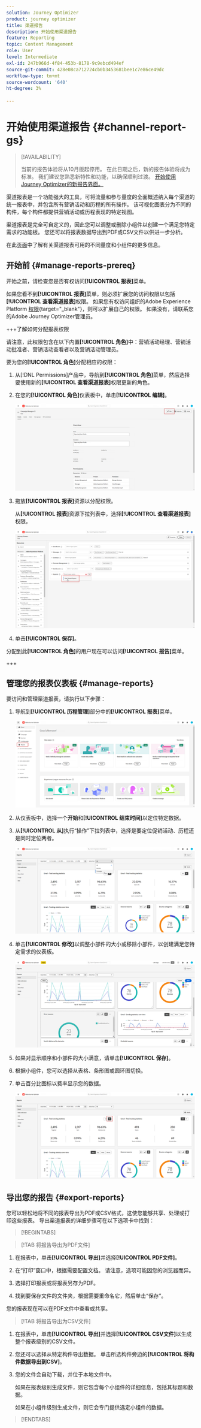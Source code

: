 ```yaml
---
solution: Journey Optimizer
product: journey optimizer
title: 渠道报告
description: 开始使用渠道报告
feature: Reporting
topic: Content Management
role: User
level: Intermediate
exl-id: 247b966d-4f84-453b-8178-9c9ebcd494ef
source-git-commit: 428e08ca712724cb0b3453681bee1c7e86ce49dc
workflow-type: tm+mt
source-wordcount: '640'
ht-degree: 3%

---
```


# 开始使用渠道报告 {#channel-report-gs}

>[!AVAILABILITY]
>
>当前的报告体验将从10月版起停用。 在此日期之后，新的报告体验将成为标准。 我们建议您熟悉新特性和功能，以确保顺利过渡。 [开始使用Journey Optimizer的新报告界面。](report-gs-cja.md)

渠道报表是一个功能强大的工具，可将流量和参与量度的全面概述纳入每个渠道的统一报表中，并包含所有营销活动和历程的所有操作。 该可视化图表分为不同的构件，每个构件都提供营销活动或历程表现的特定视图。

渠道报表是完全可自定义的，因此您可以调整或删除小组件以创建一个满足您特定需求的功能板。 您还可以将报表数据导出到PDF或CSV文件以供进一步分析。

在此[页面](channel-report.md)中了解有关渠道报表可用的不同量度和小组件的更多信息。

## 开始前 {#manage-reports-prereq}

开始之前，请检查您是否有权访问&#x200B;**[!UICONTROL 报表]**&#x200B;菜单。

如果您看不到&#x200B;**[!UICONTROL 报表]**&#x200B;菜单，则必须扩展您的访问权限以包括&#x200B;**[!UICONTROL 查看渠道报表]**&#x200B;权限。 如果您有权访问组织的Adobe Experience Platform [权限](https://experienceleague.adobe.com/docs/experience-platform/access-control/home.html?lang=zh-Hans){target="_blank"}，则可以扩展自己的权限。 如果没有，请联系您的Adobe Journey Optimizer管理员。

+++了解如何分配报表权限

请注意，此权限包含在以下内置&#x200B;**[!UICONTROL 角色]**&#x200B;中：营销活动经理、营销活动批准者、营销活动查看者以及营销活动管理员。

要为您的&#x200B;**[!UICONTROL 角色]**&#x200B;分配相应的权限：

1. 从[!DNL Permissions]产品中，导航到&#x200B;**[!UICONTROL 角色]**&#x200B;菜单，然后选择要使用新的&#x200B;**[!UICONTROL 查看渠道报表]**&#x200B;权限更新的角色。

1. 在您的&#x200B;**[!UICONTROL 角色]**&#x200B;仪表板中，单击&#x200B;**[!UICONTROL 编辑]**。

   ![](assets/channel_permission_1.png)

1. 拖放&#x200B;**[!UICONTROL 报表]**&#x200B;资源以分配权限。

   从&#x200B;**[!UICONTROL 报表]**&#x200B;资源下拉列表中，选择&#x200B;**[!UICONTROL 查看渠道报表]**&#x200B;权限。

   ![](assets/channel_permission_2.png)

1. 单击&#x200B;**[!UICONTROL 保存]**。

分配到此&#x200B;**[!UICONTROL 角色]**&#x200B;的用户现在可以访问&#x200B;**[!UICONTROL 报告]**&#x200B;菜单。

+++

## 管理您的报表仪表板 {#manage-reports}

要访问和管理渠道报表，请执行以下步骤：

1. 导航到&#x200B;**[!UICONTROL 历程管理]**&#x200B;部分中的&#x200B;**[!UICONTROL 报表]**&#x200B;菜单。

   ![](assets/channel_report_1.png)

1. 从仪表板中，选择一个&#x200B;**开始**&#x200B;和&#x200B;**[!UICONTROL 结束时间]**&#x200B;以定位特定数据。

1. 从&#x200B;**[!UICONTROL 从]**&#x200B;执行“操作”下拉列表中，选择是要定位促销活动、历程还是同时定位两者。

   ![](assets/channel_report_2.png)

1. 单击&#x200B;**[!UICONTROL 修改]**&#x200B;以调整小部件的大小或移除小部件，以创建满足您特定需求的仪表板。

   ![](assets/channel_report_3.png)

1. 如果对显示顺序和小部件的大小满意，请单击&#x200B;**[!UICONTROL 保存]**。

1. 根据小组件，您可以选择从表格、条形图或圆环图切换。

1. 单击百分比图标以费率显示您的数据。

   ![](assets/channel_report_4.png)

## 导出您的报告 {#export-reports}

您可以轻松地将不同的报表导出为PDF或CSV格式，这使您能够共享、处理或打印这些报表。 导出渠道报表的详细步骤可在以下选项卡中找到：

>[!BEGINTABS]

>[!TAB 将报告导出为PDF文件]

1. 在报表中，单击&#x200B;**[!UICONTROL 导出]**&#x200B;并选择&#x200B;**[!UICONTROL PDF文件]**。

1. 在“打印”窗口中，根据需要配置文档。 请注意，选项可能因您的浏览器而异。

1. 选择打印报表或将报表另存为PDF。

1. 找到要保存文件的文件夹，根据需要重命名它，然后单击“保存”。

您的报表现在可以在PDF文件中查看或共享。

>[!TAB 将报告导出为CSV文件]

1. 在报表中，单击&#x200B;**[!UICONTROL 导出]**&#x200B;并选择&#x200B;**[!UICONTROL CSV文件]**&#x200B;以生成整个报表级别的CSV文件。

1. 您还可以选择从特定构件导出数据。 单击所选构件旁边的&#x200B;**[!UICONTROL 将构件数据导出到CSV]**。

1. 您的文件会自动下载，并位于本地文件中。

   如果在报表级别生成文件，则它包含每个小组件的详细信息，包括其标题和数据。

   如果在小组件级别生成文件，则它会专门提供选定小组件的数据。

>[!ENDTABS]
